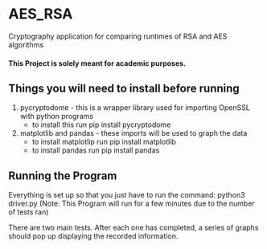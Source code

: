 # AES_RSA
Cryptography application for comparing runtimes of RSA and AES algorithms

#### This Project is solely meant for academic purposes. 

## Things you will need to install before running
1. pycryptodome - this is a wrapper library used for importing OpenSSL with python programs
    - to install this run pip install pycryptodome
2. matplotlib and pandas - these imports will be used to graph the data
    - to install matplotlip run pip install matplotlib
    - to install pandas run pip install pandas

## Running the Program 
Everything is set up so that you just have to run the command: python3 driver.py 
(Note: This Program will run for a few minutes due to the number of tests ran)

There are two main tests. After each one has completed, a series of graphs should pop up displaying 
the recorded information.
